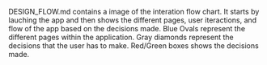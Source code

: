 DESIGN_FLOW.md contains a image of the interation flow chart. It starts by lauching the app and then shows the different pages, user iteractions, and flow of the app based on the decisions made. Blue Ovals represent the different pages within the application. Gray diamonds represent the decisions that the user has to make. Red/Green boxes shows the decisions made.
